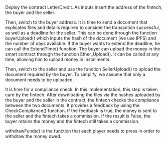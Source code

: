 Deploy the contract LetterCredit.
As inputs insert the address of the fintech, the buyer and the seller.

Then, switch to the buyer address. It is time to send a document that explicates files and details required to consider the transaction successful, as well as a deadline for the seller. This can be done through the function buyerUpload() which inputs the hash of the document (we use IPFS) and the number of days available. If the buyer wants to extend the deadline, he can call the ExtendTime() function.
The buyer can upload the money in the smart contract through the function Ether_Upload(). It can be called at any time, allowing him to upload money in installments.

Then, switch to the seller and use the function SellerUpload() to upload the document required by the buyer. To simplify, we assume that only a document needs to be uploaded.

It is time for a compliance check. In this implementation, this step is taken care by the fintech. After downloading the files via the hashes uploaded by the buyer and the seller in the contract, the fintech checks the compliance between the two documents. It provides a feedback by using the CheckCompliance() function. If the feedback is true, the money is sent to the seller and the fintech takes a commission. If the result is False, the buyer retains the money and the fintech still takes a commission.

withdrawFunds() is the function that each player needs to press in order to withdraw the money owed.
